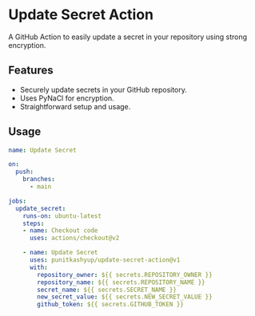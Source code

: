 # Update Secret Action

A GitHub Action to easily update a secret in your repository using strong encryption.

## Features

- Securely update secrets in your GitHub repository.
- Uses PyNaCl for encryption.
- Straightforward setup and usage.

## Usage

```yaml
name: Update Secret

on:
  push:
    branches:
      - main

jobs:
  update_secret:
    runs-on: ubuntu-latest
    steps:
    - name: Checkout code
      uses: actions/checkout@v2

    - name: Update Secret
      uses: punitkashyup/update-secret-action@v1
      with:
        repository_owner: ${{ secrets.REPOSITORY_OWNER }}
        repository_name: ${{ secrets.REPOSITORY_NAME }}
        secret_name: ${{ secrets.SECRET_NAME }}
        new_secret_value: ${{ secrets.NEW_SECRET_VALUE }}
        github_token: ${{ secrets.GITHUB_TOKEN }}
